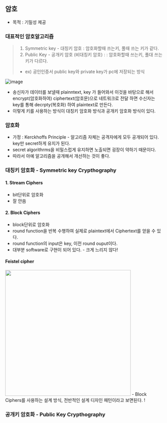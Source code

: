 ## 암호
- 목적 : 기밀성 제공

### 대표적인 암호알고리즘
> 1) Symmetric key - 대칭키 암호 : 암호화할때 쓰는키, 풀때 쓰는 키가 같다.
> 2) Public Key - 공개키 암호 (비대칭키 암호) : : 암호화할때 쓰는키, 풀대 쓰는 키가 다르다.
> -  ex) 공인인증서 public key와 private key가 pc에 저장되는 방식

![image](https://user-images.githubusercontent.com/55049159/158124236-6abc181c-d783-4f7a-adbe-1a28a75e03ae.png)
- 송신자가 데이터를 보낼때 plainntext, key 가 들어와서 이것을 바탕으로 해서 encrypt(암호화하여) ciphertext(암호문)으로 네트워크로 전달 하면 수신자는 key를 통해 decrpty(복호화) 하여 plaintext로 만든다.
- 이렇게 키를 사용하는 방식이 대칭키 암호화 방식과 공개키 암호화 방식이 있다. 

### 암호화
- 가정 : Kerckhoffs Principle - 알고리즘 자체는 공격자에게 모두 공개되어 있다. key만 secret하게 유지가 된다. 
- secret algorithrms을 비밀스럽게 유지하면 노출되면 굉장이 약하기 때문이다. 
- 따라서 아예 알고리즘을 공개해서 개선하는 것이 좋다.  

### 대칭키 암호화 - Symmetric key Crypthography
#### 1. Stream Ciphers 
- bit단위로 암호화
- 잘 안씀

#### 2. Block Ciphers 
- block단위로 암호화
- round function을 반복 수행하여 실제로 plaintext에서 Ciphertext를 얻을 수 있다. 
- round function의 input은 key, 이전 round ouput이다. 
- 대부분 software로 구현이 되어 있다. - 크게 느리지 않다!

#### Feistel cipher 
<img src="https://user-images.githubusercontent.com/55049159/158126896-997213bd-365c-47ad-9fab-ac517f3b21be.png" width="400" heigth="400">
- Block Ciphers를 사용하는 설계 방식, 전반적인 설계 디자인 패턴이라고 보면된다. 
!

### 공개키 암호화 - Public Key Crypthography
